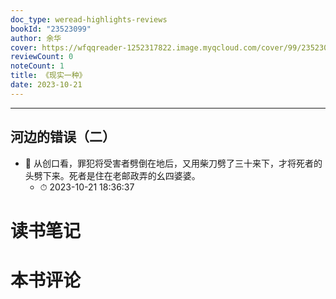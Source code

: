 ```yaml
---
doc_type: weread-highlights-reviews
bookId: "23523099"
author: 余华
cover: https://wfqqreader-1252317822.image.myqcloud.com/cover/99/23523099/t7_23523099.jpg
reviewCount: 0
noteCount: 1
title: 《现实一种》
date: 2023-10-21
---
```


---


## 河边的错误（二）


- 📌 从创口看，罪犯将受害者劈倒在地后，又用柴刀劈了三十来下，才将死者的头劈下来。死者是住在老邮政弄的幺四婆婆。 
    - ⏱ 2023-10-21 18:36:37 

# 读书笔记


# 本书评论

